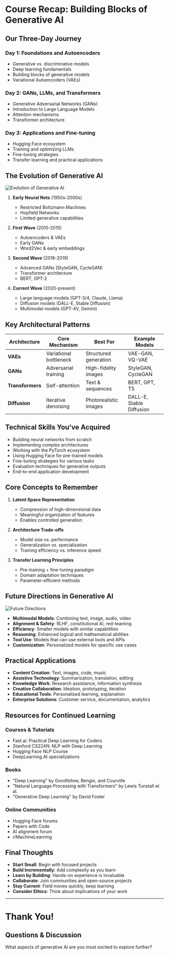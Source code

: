 # Course Recap: Building Blocks of Generative AI

## Our Three-Day Journey

### Day 1: Foundations and Autoencoders
- Generative vs. discriminative models
- Deep learning fundamentals
- Building blocks of generative models
- Variational Autoencoders (VAEs)

### Day 2: GANs, LLMs, and Transformers
- Generative Adversarial Networks (GANs)
- Introduction to Large Language Models
- Attention mechanisms
- Transformer architecture

### Day 3: Applications and Fine-tuning
- Hugging Face ecosystem
- Training and optimizing LLMs
- Fine-tuning strategies
- Transfer learning and practical applications

## The Evolution of Generative AI

![Evolution of Generative AI](./images/gen_ai_evolution.png)

1. **Early Neural Nets** (1950s-2000s)
   - Restricted Boltzmann Machines
   - Hopfield Networks
   - Limited generative capabilities

2. **First Wave** (2010-2015)
   - Autoencoders & VAEs
   - Early GANs
   - Word2Vec & early embeddings

3. **Second Wave** (2016-2019)
   - Advanced GANs (StyleGAN, CycleGAN)
   - Transformer architecture
   - BERT, GPT-2

4. **Current Wave** (2020-present)
   - Large language models (GPT-3/4, Claude, Llama)
   - Diffusion models (DALL-E, Stable Diffusion)
   - Multimodal models (GPT-4V, Gemini)

## Key Architectural Patterns

| Architecture | Core Mechanism | Best For | Example Models |
|--------------|----------------|----------|----------------|
| **VAEs** | Variational bottleneck | Structured generation | VAE-GAN, VQ-VAE |
| **GANs** | Adversarial training | High-fidelity images | StyleGAN, CycleGAN |
| **Transformers** | Self-attention | Text & sequences | BERT, GPT, T5 |
| **Diffusion** | Iterative denoising | Photorealistic images | DALL-E, Stable Diffusion |

## Technical Skills You've Acquired

- Building neural networks from scratch
- Implementing complex architectures
- Working with the PyTorch ecosystem
- Using Hugging Face for pre-trained models
- Fine-tuning strategies for various tasks
- Evaluation techniques for generative outputs
- End-to-end application development

## Core Concepts to Remember

1. **Latent Space Representation**
   - Compression of high-dimensional data
   - Meaningful organization of features
   - Enables controlled generation

2. **Architecture Trade-offs**
   - Model size vs. performance
   - Generalization vs. specialization
   - Training efficiency vs. inference speed

3. **Transfer Learning Principles**
   - Pre-training + fine-tuning paradigm
   - Domain adaptation techniques
   - Parameter-efficient methods

## Future Directions in Generative AI

![Future Directions](./images/future_directions.png)

- **Multimodal Models**: Combining text, image, audio, video
- **Alignment & Safety**: RLHF, constitutional AI, red-teaming
- **Efficiency**: Smaller models with similar capabilities
- **Reasoning**: Enhanced logical and mathematical abilities
- **Tool Use**: Models that can use external tools and APIs
- **Customization**: Personalized models for specific use cases

## Practical Applications

- **Content Creation**: Text, images, code, music
- **Assistive Technology**: Summarization, translation, editing
- **Knowledge Work**: Research assistance, information synthesis
- **Creative Collaboration**: Ideation, prototyping, iteration
- **Educational Tools**: Personalized learning, explanation
- **Enterprise Solutions**: Customer service, documentation, analytics

## Resources for Continued Learning

### Courses & Tutorials
- Fast.ai: Practical Deep Learning for Coders
- Stanford CS224N: NLP with Deep Learning
- Hugging Face NLP Course
- DeepLearning.AI specializations

### Books
- "Deep Learning" by Goodfellow, Bengio, and Courville
- "Natural Language Processing with Transformers" by Lewis Tunstall et al.
- "Generative Deep Learning" by David Foster

### Online Communities
- Hugging Face forums
- Papers with Code
- AI alignment forum
- r/MachineLearning

## Final Thoughts

- **Start Small**: Begin with focused projects
- **Build Incrementally**: Add complexity as you learn
- **Learn by Building**: Hands-on experience is invaluable
- **Collaborate**: Join communities and open-source projects
- **Stay Current**: Field moves quickly, keep learning
- **Consider Ethics**: Think about implications of your work

---

# Thank You!

## Questions & Discussion

What aspects of generative AI are you most excited to explore further?
